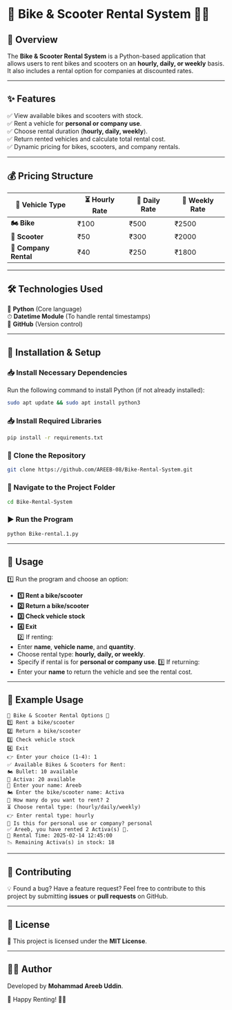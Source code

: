 # 🎉 Bike & Scooter Rental System 🚴‍♂️

## 🌟 Overview
The **Bike & Scooter Rental System** is a Python-based application that allows users to rent bikes and scooters on an **hourly, daily, or weekly** basis. It also includes a rental option for companies at discounted rates.

---

## ✨ Features
✅ View available bikes and scooters with stock.  
✅ Rent a vehicle for **personal or company use**.  
✅ Choose rental duration (**hourly, daily, weekly**).  
✅ Return rented vehicles and calculate total rental cost.  
✅ Dynamic pricing for bikes, scooters, and company rentals.  

---

## 💰 Pricing Structure
| 🚗 Vehicle Type | ⏳ Hourly Rate | 📆 Daily Rate | 📅 Weekly Rate |
|-------------|------------|------------|------------|
| **🏍️ Bike** | ₹100 | ₹500 | ₹2500 |
| **🛵 Scooter** | ₹50 | ₹300 | ₹2000 |
| **🏢 Company Rental** | ₹40 | ₹250 | ₹1800 |

---

## 🛠️ Technologies Used
🚀 **Python** (Core language)  
⏱ **Datetime Module** (To handle rental timestamps)  
📂 **GitHub** (Version control)  

---

## 🔧 Installation & Setup
### 📥 Install Necessary Dependencies
Run the following command to install Python (if not already installed):
```bash
sudo apt update && sudo apt install python3
```
### 📥 Install Required Libraries
```bash
pip install -r requirements.txt
```
### 🔽 Clone the Repository
```bash
git clone https://github.com/AREEB-08/Bike-Rental-System.git
```
### 📂 Navigate to the Project Folder
```bash
cd Bike-Rental-System
```
### ▶️ Run the Program
```bash
python Bike-rental.1.py
```

---

## 📖 Usage
1️⃣ Run the program and choose an option:
   - **1️⃣ Rent a bike/scooter**  
   - **2️⃣ Return a bike/scooter**  
   - **3️⃣ Check vehicle stock**  
   - **4️⃣ Exit**  
2️⃣ If renting:
   - Enter **name**, **vehicle name**, and **quantity**.
   - Choose rental type: **hourly, daily, or weekly**.
   - Specify if rental is for **personal or company use**.
3️⃣ If returning:
   - Enter your **name** to return the vehicle and see the rental cost.

---

## 🚀 Example Usage
```
🚴 Bike & Scooter Rental Options 🚴
1️⃣ Rent a bike/scooter
2️⃣ Return a bike/scooter
3️⃣ Check vehicle stock
4️⃣ Exit
👉 Enter your choice (1-4): 1
✅ Available Bikes & Scooters for Rent:
🏍️ Bullet: 10 available
🛵 Activa: 20 available
👤 Enter your name: Areeb
🏍️ Enter the bike/scooter name: Activa
🔢 How many do you want to rent? 2
⏳ Choose rental type: (hourly/daily/weekly)
👉 Enter rental type: hourly
🏢 Is this for personal use or company? personal
✅ Areeb, you have rented 2 Activa(s) 🛵.
📅 Rental Time: 2025-02-14 12:45:00
📉 Remaining Activa(s) in stock: 18
```

---

## 🤝 Contributing
💡 Found a bug? Have a feature request? Feel free to contribute to this project by submitting **issues** or **pull requests** on GitHub.

---

## 📜 License
🔖 This project is licensed under the **MIT License**.

---

## 👨‍💻 Author
Developed by **Mohammad Areeb Uddin**.

🚀 Happy Renting! 🚴‍♂️

